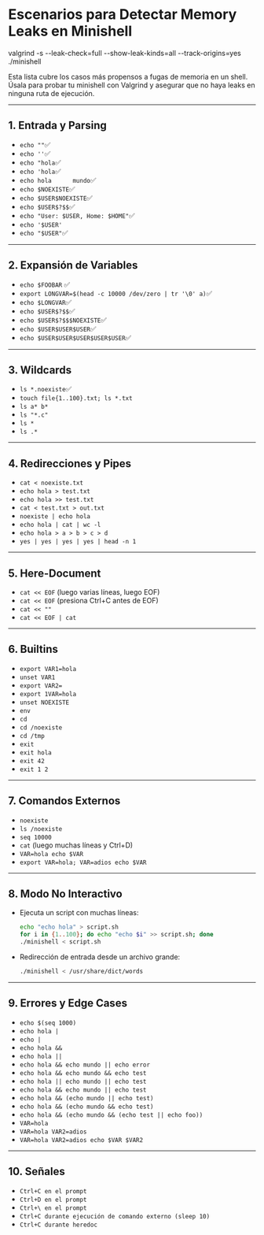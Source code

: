 # Escenarios para Detectar Memory Leaks en Minishell

valgrind -s --leak-check=full --show-leak-kinds=all --track-origins=yes ./minishell

Esta lista cubre los casos más propensos a fugas de memoria en un shell. Úsala para probar tu minishell con Valgrind y asegurar que no haya leaks en ninguna ruta de ejecución.

---

## 1. Entrada y Parsing

- `echo ""`✅
- `echo ''`✅
- `echo "hola`✅
- `echo 'hola`✅
- `echo hola      mundo`✅
- `echo $NOEXISTE`✅
- `echo $USER$NOEXISTE`✅
- `echo $USER$?$$`✅
- `echo "User: $USER, Home: $HOME"`✅
- `echo '$USER'`
- `echo "$USER"`✅

---

## 2. Expansión de Variables

- `echo $FOOBAR` ✅
- `export LONGVAR=$(head -c 10000 /dev/zero | tr '\0' a)`✅
- `echo $LONGVAR`✅
- `echo $USER$?$$`✅
- `echo $USER$?$$$NOEXISTE`✅
- `echo $USER$USER$USER`✅
- `echo $USER$USER$USER$USER$USER`✅

---

## 3. Wildcards

- `ls *.noexiste`✅
- `touch file{1..100}.txt; ls *.txt`
- `ls a* b*`
- `ls "*.c"`
- `ls *`
- `ls .*`

---

## 4. Redirecciones y Pipes

- `cat < noexiste.txt`
- `echo hola > test.txt`
- `echo hola >> test.txt`
- `cat < test.txt > out.txt`
- `noexiste | echo hola`
- `echo hola | cat | wc -l`
- `echo hola > a > b > c > d`
- `yes | yes | yes | yes | head -n 1`

---

## 5. Here-Document

- `cat << EOF` (luego varias líneas, luego EOF)
- `cat << EOF` (presiona Ctrl+C antes de EOF)
- `cat << ""`
- `cat << EOF | cat`

---

## 6. Builtins

- `export VAR1=hola`
- `unset VAR1`
- `export VAR2=`
- `export 1VAR=hola`
- `unset NOEXISTE`
- `env`
- `cd`
- `cd /noexiste`
- `cd /tmp`
- `exit`
- `exit hola`
- `exit 42`
- `exit 1 2`

---

## 7. Comandos Externos

- `noexiste`
- `ls /noexiste`
- `seq 10000`
- `cat` (luego muchas líneas y Ctrl+D)
- `VAR=hola echo $VAR`
- `export VAR=hola; VAR=adios echo $VAR`

---

## 8. Modo No Interactivo

- Ejecuta un script con muchas líneas:
  ```sh
  echo "echo hola" > script.sh
  for i in {1..100}; do echo "echo $i" >> script.sh; done
  ./minishell < script.sh
  ```
- Redirección de entrada desde un archivo grande:
  ```sh
  ./minishell < /usr/share/dict/words
  ```

---

## 9. Errores y Edge Cases

- `echo $(seq 1000)`
- `echo hola |`
- `echo |`
- `echo hola &&`
- `echo hola ||`
- `echo hola && echo mundo || echo error`
- `echo hola && echo mundo && echo test`
- `echo hola || echo mundo || echo test`
- `echo hola && echo mundo || echo test`
- `echo hola && (echo mundo || echo test)`
- `echo hola && (echo mundo && echo test)`
- `echo hola && (echo mundo && (echo test || echo foo))`
- `VAR=hola`
- `VAR=hola VAR2=adios`
- `VAR=hola VAR2=adios echo $VAR $VAR2`

---

## 10. Señales

- `Ctrl+C en el prompt`
- `Ctrl+D en el prompt`
- `Ctrl+\ en el prompt`
- `Ctrl+C durante ejecución de comando externo (sleep 10)`
- `Ctrl+C durante heredoc`
